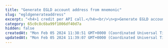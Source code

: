 ```yaml
---
title: "Generate EGLD account address from mnemonic"
slug: "egldgenerateaddress"
excerpt: "<h4>1 credit per API call.</h4><br/>\n<p>Generate EGLD account deposit address from mnemonic phrase. Deposit address is generated for the specific\nindex - each mnemonic phrase can generate up to 2^31 addresses starting from index 0 until 2^31.</p>"
category: 65c0c8c6ba99f1006df40d7a
hidden: false
createdAt: "Mon Feb 05 2024 11:38:51 GMT+0000 (Coordinated Universal Time)"
updatedAt: "Mon Feb 05 2024 11:39:07 GMT+0000 (Coordinated Universal Time)"
---
```

